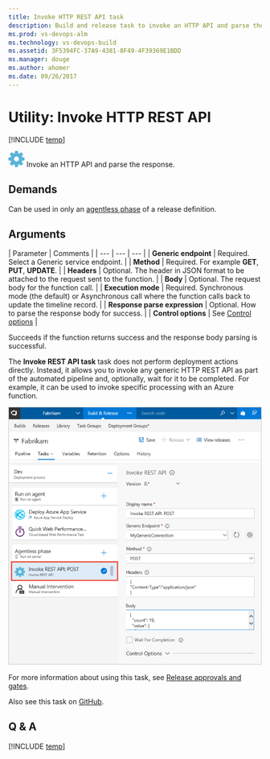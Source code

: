 ```yaml
---
title: Invoke HTTP REST API task 
description: Build and release task to invoke an HTTP API and parse the response in VSTS and TFS
ms.prod: vs-devops-alm
ms.technology: vs-devops-build
ms.assetid: 3F5394FC-37A9-4381-8F49-4F39369E1BDD
ms.manager: douge
ms.author: ahomer
ms.date: 09/26/2017
---
```


# Utility: Invoke HTTP REST API

[!INCLUDE [temp](../../_shared/version-tfs-2015-update.md)]

![icon](_img/http-rest-api.png) Invoke an HTTP API and parse the response.

## Demands

Can be used in only an [agentless phase](../../concepts/process/phases.md#agentless-phase) of a release definition.

## Arguments

| Parameter | Comments |
| --- | --- | --- |
| **Generic endpoint** | Required. Select a Generic service endpoint. |
| **Method** | Required. For example **GET**, **PUT**, **UPDATE**. |
| **Headers** | Optional. The header in JSON format to be attached to the request sent to the function. |
| **Body** | Optional. The request body for the function call. |
| **Execution mode** | Required. Synchronous mode (the default) or Asynchronous call where the function calls back to update the timeline record. |
| **Response parse expression** | Optional. How to parse the response body for success. |
| **Control options** | See [Control options](../../concepts/process/tasks.md#controloptions) |

Succeeds if the function returns success and the response body parsing is successful.

The **Invoke REST API task** task does not perform deployment actions directly.
Instead, it allows you to invoke any generic HTTP REST API as part of the automated
pipeline and, optionally, wait for it to be completed. For example,
it can be used to invoke specific processing with an Azure function.

![Configuring an Invoke REST API task](_img/invoke-rest-api-task.png)

For more information about using this task, see [Release approvals and gates](../../concepts/definitions/release/approvals/index.md).

Also see this task on [GitHub](https://github.com/Microsoft/vsts-tasks/tree/master/Tasks/InvokeRestApi).

## Q & A

<!-- BEGINSECTION class="md-qanda" -->

[!INCLUDE [temp](../../_shared/qa-versions.md)]

<!-- ENDSECTION -->
